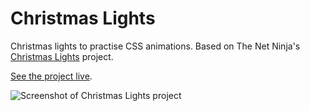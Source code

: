 # Christmas Lights

Christmas lights to practise CSS animations. Based on The Net Ninja's [Christmas Lights](https://www.youtube.com/watch?v=B9OZkATMbag) project.

[See the project live](https://gk-hynes.github.io/christmas-lights/).

![Screenshot of Christmas Lights project](https://res.cloudinary.com/gerhynes/image/upload/q_auto/v1543672922/Screenshot_2018-12-01_Christmas_Lights_fyxs8r.png)
